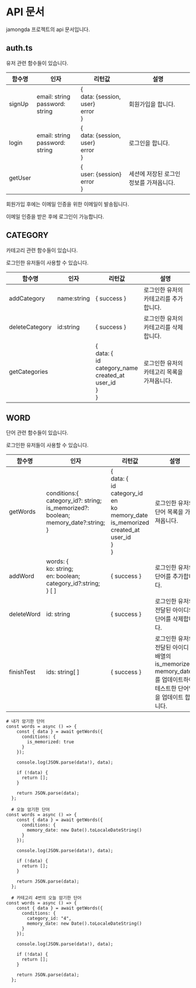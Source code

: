 # API 문서

jamongda 프로젝트의 api 문서입니다.

## auth.ts

유저 관련 함수들이 있습니다.

| 함수명  | 인자                               | 리턴값                                      | 설명                                    |
| ------- | ---------------------------------- | ------------------------------------------- | --------------------------------------- |
| signUp  | email: string<br/>password: string | {<br/>data: {session, user}<br/>error<br/>} | 회원가입을 합니다.                      |
| login   | email: string<br/>password: string | {<br/>data: {session, user}<br/>error<br/>} | 로그인을 합니다.                        |
| getUser |                                    | {<br/>user: {session}<br/>error<br/>}       | 세션에 저장된 로그인 정보를 가져옵니다. |

회원가입 후에는 이메일 인증을 위한 이메일이 발송됩니다.

이메일 인증을 받은 후에 로그인이 가능합니다.

## CATEGORY

카테고리 관련 함수들이 있습니다.

로그인한 유저들이 사용할 수 있습니다.

| 함수명         | 인자        | 리턴값                                                                              | 설명                                        |
| -------------- | ----------- | ----------------------------------------------------------------------------------- | ------------------------------------------- |
| addCategory    | name:string | { success }                                                                         | 로그인한 유저의 카테고리를 추가합니다.      |
| deleteCategory | id:string   | { success }                                                                         | 로그인한 유저의 카테고리를 삭제합니다.      |
| getCategories  |             | {<br/>data: { <br/> id <br/> category_name <br/> created_at<br/>user_id<br/>}<br/>} | 로그인한 유저의 카테고리 목록을 가져옵니다. |

## WORD

단어 관련 함수들이 있습니다.

로그인한 유저들이 사용할 수 있습니다.

| 함수명     | 인자                                                                                                 | 리턴값                                                                                                                                  | 설명                                                                                                             |
| ---------- | ---------------------------------------------------------------------------------------------------- | --------------------------------------------------------------------------------------------------------------------------------------- | ---------------------------------------------------------------------------------------------------------------- |
| getWords   | conditions:{<br/> category_id?: string;<br/>is_memorized?: boolean; <br/> memory_date?:string;<br/>} | {<br/>data: { <br/> id <br/> category_id <br/> en <br/> ko <br/> memory_date <br/>is_memorized <br/> created_at<br/>user_id<br/>}<br/>} | 로그인한 유저의 단어 목록을 가져옵니다.                                                                          |
| addWord    | words: {<br/> ko: string;<br/>en: boolean; <br/> category_id?:string;<br/>} [ ]                      | { success }                                                                                                                             | 로그인한 유저의 단어를 추가합니다.                                                                               |
| deleteWord | id: string                                                                                           | { success }                                                                                                                             | 로그인한 유저의 전달된 아이디의 단어를 삭제합니다.                                                               |
| finishTest | ids: string[ ]                                                                                       | { success }                                                                                                                             | 로그인한 유저의 전달된 아이디 배열의 is_memorized, memory_date를 업데이트하여 테스트한 단어임을 업데이트 합니다. |

```
# 내가 암기한 단어
const words = async () => {
    const { data } = await getWords({
      conditions: {
        is_memorized: true
      }
    });

    console.log(JSON.parse(data!), data);

    if (!data) {
      return [];
    }

    return JSON.parse(data);
  };

  # 오늘 암기한 단어
const words = async () => {
    const { data } = await getWords({
      conditions: {
        memory_date: new Date().toLocaleDateString()
      }
    });

    console.log(JSON.parse(data!), data);

    if (!data) {
      return [];
    }

    return JSON.parse(data);
  };

  # 카테고리 4번의 오늘 암기한 단어
const words = async () => {
    const { data } = await getWords({
      conditions: {
        category_id: "4",
        memory_date: new Date().toLocaleDateString()
      }
    });

    console.log(JSON.parse(data!), data);

    if (!data) {
      return [];
    }

    return JSON.parse(data);
  };
```
